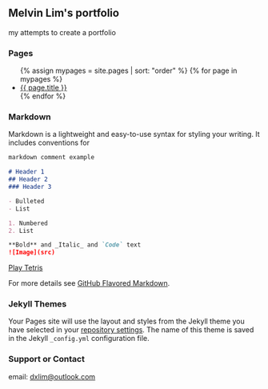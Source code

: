 <head>
  <link rel="shortcut icon" type="image/x-icon" href="https://github.githubassets.com/favicons/favicon.svg">
</head>

## Melvin Lim's portfolio

my attempts to create a portfolio

### Pages

<ul>
  {% assign mypages = site.pages | sort: "order" %}
    {% for page in mypages %}
    <li><a href="{{ page.url | absolute_url }}">{{ page.title }}</a></li>
    {% endfor %}
</ul>

### Markdown

Markdown is a lightweight and easy-to-use syntax for styling your writing. It includes conventions for

```markdown
markdown comment example

# Header 1
## Header 2
### Header 3

- Bulleted
- List

1. Numbered
2. List

**Bold** and _Italic_ and `Code` text
![Image](src)
```

[Play Tetris](tetris.html)

For more details see [GitHub Flavored Markdown](https://guides.github.com/features/mastering-markdown/).

### Jekyll Themes

Your Pages site will use the layout and styles from the Jekyll theme you have selected in your [repository settings](https://github.com/melvinlim/melvinlim.github.io/settings/pages). The name of this theme is saved in the Jekyll `_config.yml` configuration file.

### Support or Contact

email: dxlim@outlook.com

